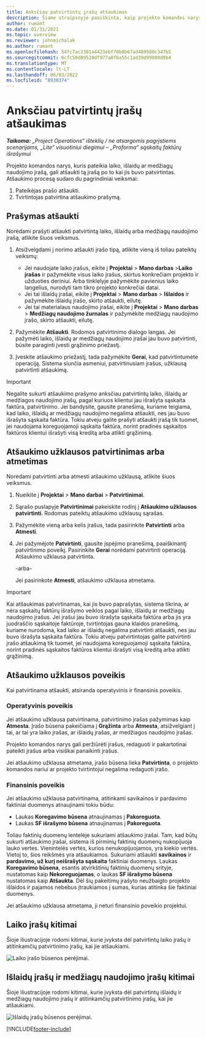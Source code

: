 ```yaml
---
title: Anksčiau patvirtintų įrašų atšaukimas
description: Šiame straipsnyje paaiškinta, kaip projekto komandos narys gali prašyti anksčiau pateiktų ir patvirtintų laiko, išlaidų ir medžiagų naudojimo įrašų, taip pat kaip projekto vadovas gali patvirtinti arba atmesti atmetimo užklausas.
author: rumant
ms.date: 01/31/2021
ms.topic: overview
ms.reviewer: johnmichalak
ms.author: rumant
ms.openlocfilehash: 54fc7ac2301a4423ebf70b0b67ad489580c347b5
ms.sourcegitcommit: 6cfc50d89528df977a8f6a55c1ad39d99800d9b4
ms.translationtype: MT
ms.contentlocale: lt-LT
ms.lasthandoff: 06/03/2022
ms.locfileid: "8930374"
---
```

# <a name="recall-previously-approved-entries"></a>Anksčiau patvirtintų įrašų atšaukimas

_**Taikoma:** „Project Operations“ išteklių / ne atsargomis pagrįstiems scenarijams, „Lite“ visuotiniui diegimui – „Proforma“ sąskaitų faktūrų išrašymui_

Projekto komandos narys, kuris pateikia laiko, išlaidų ar medžiagų naudojimo įrašą, gali atšaukti tą įrašą po to kai jis buvo patvirtintas. Atšaukimo procesą sudaro du pagrindiniai veiksmai:

1. Pateikėjas prašo atšaukti.
2. Tvirtintojas patvirtina atšaukimo prašymą.

## <a name="request-a-recall"></a>Prašymas atšaukti

Norėdami prašyti atšaukti patvirtintą laiko, išlaidų arba medžiagų naudojimo įrašą, atlikite šiuos veiksmus.

1. Atsižvelgdami į norimo atšaukti įrašo tipą, atlikite vieną iš toliau pateiktų veiksmų:

    - Jei naudojate laiko įrašus, eikite į **Projektai** \> **Mano darbas** \>**Laiko įrašas** ir pažymėkite visus laiko įrašus, skirtus konkrečiam projekto ir užduoties deriniui. Arba tinklelyje pažymėkite pavienius laiko langelius, nurodyti tam tikro projekto konkrečiai datai.
    - Jei tai išlaidų įrašai, eikite į **Projektai** \> **Mano darbas** \> **Išlaidos** ir pažymėkite išlaidų įrašo, skirto atšaukti, eilutę.
    - Jei tai materialaus naudojimo įrašai, eikite į **Projektai** \> **Mano darbas** \> **Medžiagų naudojimo žurnalas** ir pažymėkite medžiagų naudojimo įrašo, skirto atšaukti, eilutę.

2. Pažymėkite **Atšaukti**. Rodomos patvirtinimo dialogo langas. Jei pažymėti laiko, išlaidų ar medžiagų naudojimo įrašai jau buvo patvirtinti, būsite paraginti įvesti grąžinimo priežastį.
3. Įveskite atšaukimo priežastį, tada pažymėkite **Gerai**, kad patvirtintumėte operaciją. Sistema siunčia asmeniui, patvirtinusiam įrašus, užklausą patvirtinti atšaukimą.

> [!IMPORTANT]
> Negalite sukurti atšaukimo prašymo anksčiau patvirtintų laiko, išlaidų ar medžiagos naudojimo įrašų, pagal kuriuos klientui jau išrašyta sąskaita faktūra, patvirtinimo. Jei bandysite, gausite pranešimą, kuriame teigiama, kad laiko, išlaidų ar medžiagų naudojimo negalima atšaukti, nes jau buvo išrašyta sąskaita faktūra. Tokiu atveju galite prašyti atšaukti įrašą tik tuomet, jei naudojama koreguojamoji sąskaita faktūra, norint pradinės sąskaitos faktūros klientui išrašyti visą kreditą arba atlikti grąžinimą.

## <a name="approve-or-reject-a-recall-request"></a>Atšaukimo užklausos patvirtinimas arba atmetimas

Norėdami patvirtinti arba atmesti atšaukimo užklausą, atlikite šiuos veiksmus.

1. Nueikite į **Projektai** \> **Mano darbai** \> **Patvirtinimai**.
2. Sąrašo puslapyje **Patvirtinimai** pakeiskite rodinį į **Atšaukimo užklausos patvirtinti**. Rodomas pateiktų atšaukimo užklausų sąrašas.
3. Pažymėkite vieną arba kelis įrašus, tada pasirinkite **Patvirtinti** arba **Atmesti**.
4. Jei pažymėjote **Patvirtinti**, gausite įspėjimo pranešimą, paaiškinantį patvirtinimo poveikį. Pasirinkite **Gerai** norėdami patvirtinti operaciją. Atšaukimo užklausa patvirtinta.

    -arba-

    Jei pasirinkote **Atmesti**, atšaukimo užklausa atmetama.

> [!IMPORTANT]
> Kai atšaukimas patvirtinamas, kai jis buvo paprašytas, sistema tikrina, ar nėra sąskaitų faktūrų išrašymo veiklos pagal laiko, išlaidų ar medžiagų naudojimo įrašus. Jei įrašui jau buvo išrašyta sąskaita faktūra arba jis yra juodraščio sąskaitoje faktūroje, tvirtintojas gauna klaidos pranešimą, kuriame nurodoma, kad laiko ar išlaidų negalima patvirtinti atšaukti, nes jau buvo išrašyta sąskaita faktūra. Tokiu atveju patvirtintojas galite patvirtinti įrašo atšaukimą tik tuomet, jei naudojama koreguojamoji sąskaita faktūra, norint pradinės sąskaitos faktūros klientui išrašyti visą kreditą arba atlikti grąžinimą.

## <a name="impact-of-a-recall-request"></a>Atšaukimo užklausos poveikis

Kai patvirtinama atšaukti, atsiranda operatyvinis ir finansinis poveikis.

### <a name="operational-impact"></a>Operatyvinis poveikis

Jei atšaukimo užklausa patvirtinama, patvirtinimo įrašas pažymimas kaip **Atmesta**. Įrašo būsena pakeičiama į **Grąžinta** arba **Atmesta**, atsižvelgiant į tai, ar tai yra laiko įrašas, ar išlaidų įrašas, ar medžiagos naudojimo įrašas.

Projekto komandos narys gali peržiūrėti įrašus, redaguoti ir pakartotinai pateikti įrašus arba visiškai panaikinti įrašus.

Jei atšaukimo užklausa atmetama, įrašo būsena lieka **Patvirtinta**, o projekto komandos nariui ar projekto tvirtintojui negalima redaguoti įrašo.

### <a name="financial-impact"></a>Finansinis poveikis

Jei atšaukimo užklausa patvirtinama, atitinkami savikainos ir pardavimo faktiniai duomenys atnaujinami tokiu būdu:

- Laukas **Koregavimo būsena** atnaujinamas į **Pakoreguota**.
- Laukas **SF išrašymo būsena** atnaujinamas į **Pakoreguota**.

Toliau faktinių duomenų lentelėje sukuriami atšaukimo įrašai. Tam, kad būtų sukurti atšaukimo įrašai, sistema iš pirminių faktinių duomenų nukopijuoja lauko vertes. Vienintelės vertės, kurios nenukopijuojamos, yra kiekio vertės. Vietoj to, šios reikšmės yra atšaukiamos. Sukuriami atšaukti **savikainos** ir **pardavimo, už kurį neišrašyta sąskaita** faktiniai duomenys. Laukas **Koregavimo būsena**, esantis atvirkštinių faktinių duomenų srityje, nustatomas kaip **Nekoreguojamas**, o laukas **SF išrašymo būsena** nustatomas kaip **Atšaukta**. Dėl šių pakeitimų įrašyto neužbaigto projekto išlaidos ir pajamos nebebus įtraukiamos į sumas, kurias atitinka šie faktiniai duomenys.

Jei atšaukimo užklausa atmetama, ji neturi finansinio poveikio projektui.

## <a name="changes-to-time-entry-records"></a>Laiko įrašų kitimai

Šioje iliustracijoje rodomi kitimai, kurie įvyksta dėl patvirtintų laiko įrašų ir atitinkamčių patvirtinimo įrašų, kai jie atšaukiami.

![Laiko įrašo būsenos perėjimai.](media/TimeEntryStateTransitions.png)

## <a name="changes-to-expense-and-material-usage-entry-records"></a>Išlaidų įrašų ir medžiagų naudojimo įrašų kitimai

Šioje iliustracijoje rodomi kitimai, kurie įvyksta dėl patvirtintų išlaidų ir medžiagų naudojimo įrašų ir atitinkamčių patvirtinimo įrašų, kai jie atšaukiami.

![Išlaidų įrašų būsenos perėjimai.](media/ExpenseEntryStateTransitions.png)

[!INCLUDE[footer-include](../includes/footer-banner.md)]

